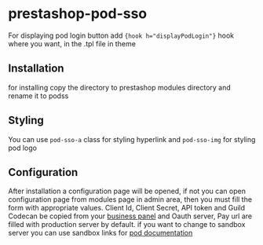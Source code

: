 # prestashop-pod-sso
For displaying pod login button add `{hook h="displayPodLogin"}` hook where you want, in the .tpl file in theme

## Installation
for installing copy the directory to prestashop modules directory and rename it to podss

## Styling
You can use `pod-sso-a` class for styling hyperlink and `pod-sso-img` for styling pod logo

## Configuration
After installation a configuration page will be opened, if not you can open configuration page from modules page in admin area, then you must fill the form with appropriate values. Client Id, Client Secret, API token and Guild Codecan be copied from your [business panel](http://services.pod.land/) and Oauth server, Pay url are filled with production server by default. if you want to change to sandbox server you can use sandbox links for [pod documentation](http://docs.pod.land/v1.0.8.0/Developer/Introduction/327/Urls)
